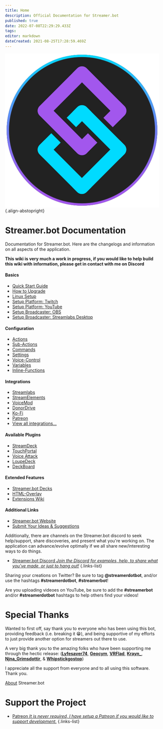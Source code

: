 ```yaml
---
title: Home
description: Official Documentation for Streamer.bot
published: true
date: 2022-07-08T22:29:29.433Z
tags: 
editor: markdown
dateCreated: 2021-08-25T17:28:59.469Z
---
```


![streamerbot.png](/logos/streamerbot.png){.align-abstopright}

# Streamer.bot Documentation

Documentation for Streamer.bot. Here are the changelogs and information on all aspects of the application.

**This wiki is very much a work in progress, if you would like to help build this wiki with information, please get in contact with me on Discord**

<section class="overview-grid my-5">
  <div>
    <h4 class="overline">Basics</h4>
    <ul>
      <li><a href="/en/Quick-Start">Quick Start Guide</a></li>
      <li><a href="/en/Update">How to Upgrade</a></li>
      <li><a href="/en/Linux-Support">Linux Setup</a></li>
      <li><a href="/en/Platforms/Twitch">Setup Platform: Twitch</a></li>
      <li><a href="/en/Linux-Support">Setup Platform: YouTube</a></li>
      <li><a href="/en/Broadcasters/OBS">Setup Broadcaster: OBS</a></li>
      <li><a href="/en/Broadcasters/StreamlabsDesktop">Setup Broadcaster: Streamlabs Desktop</a></li>
    </ul>
  </div>
  <div>
  	<h4 class="overline">Configuration</h4>
    <ul>
      <li><a href="/en/Actions">Actions</a></li>
      <li><a href="/en/Sub-Actions">Sub-Actions</a></li>
      <li><a href="/en/Commands">Commands</a></li>
      <li><a href="/en/Settings">Settings</a></li>
      <li><a href="/en/Voice-Control">Voice-Control</a></li>
      <li><a href="/en/Variables">Variables</a></li>
      <li><a href="/en/Inline-Functions">Inline-Functions</a></li>
    </ul>
  </div>
  <div>
  	<h4 class="overline">Integrations</h4>
    <ul>
      <li><a href="/en/Integrations/Streamlabs">Streamlabs</a></li>
      <li><a href="/en/Integrations/StreamElements">StreamElements</a></li>
      <li><a href="/en/Integrations/VoiceMod">VoiceMod</a></li>
      <li><a href="/en/Integrations/DonorDrive">DonorDrive</a></li>
      <li><a href="/en/Integrations/Kofi">Ko-Fi</a></li>
      <li><a href="/en/Integrations/Patreon">Patreon</a></li>
      <li><a href="/en/Integrations">View all integrations...</a></li>
    </ul>
  </div>
  <div>
 	  <h4 class="overline">Available Plugins</h4>
    <ul>
      <li><a href="https://github.com/nate1280/streamdeck-Streamer.bot" target="_blank" rel="noopener">StreamDeck</a></li>
      <li><a href="https://www.christophecvb.com/touch-portal/plugins/streamer-bot" target="_blank" rel="noopener">TouchPortal</a></li>
      <li><a href="https://github.com/nate1280/voiceattack-Streamer.bot" target="_blank" rel="noopener">Voice Attack</a></li>
      <li><a href="https://github.com/XeroxDev/Loupedeck-plugin-StreamerBot" target="_blank" rel="noopener">LoupeDeck</a></li>
      <li><a href="https://github.com/rivafarabi/streamerbot-deckboard" target="_blank" rel="noopener">DeckBoard</a></li>
    </ul>
  </div>
  <div>
 	  <h4 class="overline">Extended Features</h4>
    <ul>
      <li><a href="/en/Extended-Features/HTML-Decks">Streamer.bot Decks</a></li>
      <li><a href="/en/Extended-Features/HTML-Overlay">HTML-Overlay</a></li>
      <li><a href="https://extensions.streamer.bot">Extensions Wiki</a></li>
    </ul>
  </div>
  <div>
 	  <h4 class="overline">Additional Links</h4>
    <ul>
      <li><a href="https://streamer.bot">Streamer.bot Website</a></li>
      <li><a href="https://ideas.streamer.bot">Submit Your Ideas &amp; Suggestions</a></li>
    </ul>
  </div>
</section>

Additionally, there are channels on the Streamer.bot discord to seek help/support, share discoveries, and present what you're working on.  The application can advance/evolve optimally if we all share new/interesting ways to do things.

* [<i class="mdi mdi-discord"></i> Streamer.bot Discord *Join the Discord for examples, help, to share what you've made, or just to hang out!*](https://discord.streamer.bot)
{.links-list}

Sharing your creations on Twitter? Be sure to tag **@streamerdotbot**, and/or use the hashtags **#streamerdotbot**, **#streamerbot**!

Are you uploading videoes on YouTube, be sure to add the **#streamerbot** and/or **#streamerdotbot** hashtags to help others find your videos!

# Special Thanks

Wanted to first off, say thank you to everyone who has been using this bot, providing feedback (i.e. breaking it 😁), and being supportive of my efforts to just provide another option for streamers out there to use.

A very big thank you to the amazing folks who have been supporting me through the hectic release: 
(**[Lyfesaver74](https://twitch.tv/lyfesaver74)**, **[Geocym](https://twitch.tv/geocym)**, **[VRFlad](https://twitch.tv/vrflad)**, **[Krayn_](https://twitch.tv/krayn_)**, **[Njna_Grimsdottir](https://twitch.tv/njna_grimsdottir)**, & **[Whipstickgostop](https://twitch.tv/whipstickgostop)**)

I appreciate all the support from everyone and to all using this software.  Thank you.

[About](/About) Streamer.bot

# Support the Project
* [<i class="mdi mdi-patreon"></i> Patreon *It is never required, I have setup a Patreon if you would like to support development.*](https://patreon.com/nate1280)
{.links-list}